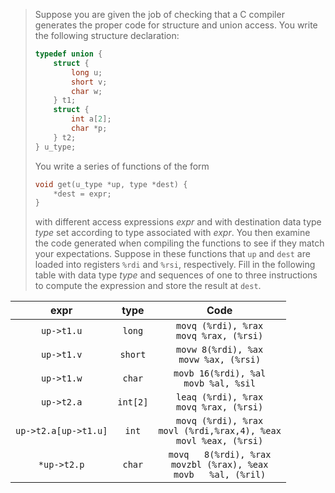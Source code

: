 > Suppose you are given the job of checking that a C compiler generates the
> proper code for structure and union access. You write the following structure
> declaration:
> ```C
> typedef union {
>     struct {
>         long u;
>         short v;
>         char w;
>     } t1;
>     struct {
>         int a[2];
>         char *p;
>     } t2;
> } u_type;
> ```
> You write a series of functions of the form
> ```C
> void get(u_type *up, type *dest) {
>     *dest = expr;
> }
> ```
> with different access expressions _expr_ and with destination data type _type_
> set according to type associated with _expr_. You then examine the code
> generated when compiling the functions to see if they match your expectations.
> Suppose in these functions that `up` and `dest` are loaded into registers
> `%rdi` and `%rsi`, respectively. Fill in the following table with data type
> _type_ and sequences of one to three instructions to compute the expression
> and store the result at `dest`.

|         expr         |   type   |                                   Code                                   |
|:--------------------:|:--------:|:------------------------------------------------------------------------:|
| `up->t1.u`           | `long`   | `movq (%rdi), %rax`<br>`movq %rax, (%rsi)`                               |
| `up->t1.v`           | `short`  | `movw 8(%rdi), %ax`<br>`movw %ax, (%rsi)`                                |
| `up->t1.w`           | `char`   | `movb 16(%rdi), %al`<br>`movb %al, %sil`                                 |
| `up->t2.a`           | `int[2]` | `leaq (%rdi), %rax`<br>`movq %rax, (%rsi)`                               |
| `up->t2.a[up->t1.u]` | `int`    | `movq (%rdi), %rax`<br>`movl (%rdi,%rax,4), %eax`<br>`movl %eax, (%rsi)` |
| `*up->t2.p`          | `char`   | `movq   8(%rdi), %rax`<br>`movzbl (%rax), %eax`<br>`movb   %al, (%ril)`  |
